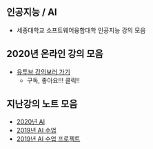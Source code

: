 
## 인공지능 / AI
- 세종대학교 소프트웨어융합대학 인공지능 강의 모음

## 2020년 온라인 강의 모음
- [유투브 강의보러 가기](https://www.youtube.com/playlist?list=PL1xKqHsVFgvkjsEOlTU-h7HAOmD1Bpadd)
  - 구독, 좋아요!!! 클릭!!

## 지난강의 노트 모음 
- [2020년 AI ](https://github.com/sejongresearch/2020.Spring.AI)
- [2019년 AI 수업](https://github.com/sejongresearch/2019.Spring.AI)
- [2019년 AI 수업 프로젝트](https://github.com/sejongresearch/2019.Spring.AI.Projects)



